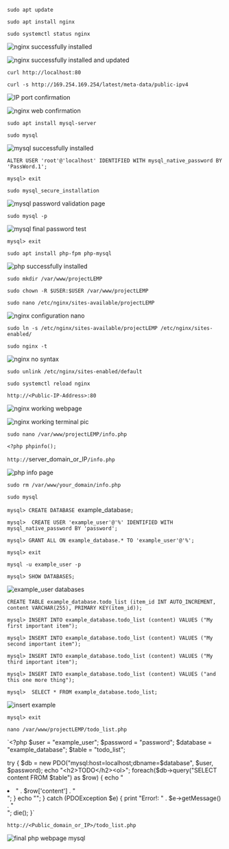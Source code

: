`sudo apt update`

`sudo apt install nginx`

`sudo systemctl status nginx`

![nginx successfully installed](./images/nginx_install_1.PNG)

![nginx successfully installed and updated](./images/nginx_success_2.PNG)

`curl http://localhost:80`

`curl -s http://169.254.169.254/latest/meta-data/public-ipv4`

![IP port confirmation](./images/nginx_IP_port_confirmation_3.PNG)

![nginx web confirmation](./images/nginx_success_finalwebpage_4.PNG)


`sudo apt install mysql-server`

`sudo mysql`

![mysql successfully installed](./images/mysql_success.PNG)

`ALTER USER 'root'@'localhost' IDENTIFIED WITH mysql_native_password BY 'PassWord.1';`

`mysql> exit`

`sudo mysql_secure_installation`

![mysql password validation page](./images/mysql_password_validation.PNG)

`sudo mysql -p`

![mysql final password test](./images/mysql_final_password_test.PNG)

`mysql> exit`

`sudo apt install php-fpm php-mysql`

![php successfully installed](./images/php_success_step3.PNG)

`sudo mkdir /var/www/projectLEMP`

`sudo chown -R $USER:$USER /var/www/projectLEMP`

`sudo nano /etc/nginx/sites-available/projectLEMP`

![nginx configuration nano](./images/Step4_configuring_nano1.PNG)

`sudo ln -s /etc/nginx/sites-available/projectLEMP /etc/nginx/sites-enabled/`

`sudo nginx -t`

![nginx no syntax](./images/Step4_nginx_no_syntax.PNG)

`sudo unlink /etc/nginx/sites-enabled/default`

`sudo systemctl reload nginx`

`http://<Public-IP-Address>:80`

![nginx working webpage](./images/Step4_nginx_working_.PNG)

![nginx working terminal pic](./images/Step4_nginx_working_terminalpic.PNG)


`sudo nano /var/www/projectLEMP/info.php`

`<?php
phpinfo();`

`http://`server_domain_or_IP`/info.php`

![php info page](./images/Step5_php_info.PNG)

`sudo rm /var/www/your_domain/info.php`

`sudo mysql`

`mysql> CREATE DATABASE `example_database`;`

`mysql>  CREATE USER 'example_user'@'%' IDENTIFIED WITH mysql_native_password BY 'password';`

`mysql> GRANT ALL ON example_database.* TO 'example_user'@'%';`

`mysql> exit`

`mysql -u example_user -p`

`mysql> SHOW DATABASES;`

![example_user databases](./images/Step6_example_user_example_database.PNG)

`CREATE TABLE example_database.todo_list (item_id INT AUTO_INCREMENT, content VARCHAR(255), PRIMARY KEY(item_id));`

`mysql> INSERT INTO example_database.todo_list (content) VALUES ("My first important item");`

`mysql> INSERT INTO example_database.todo_list (content) VALUES ("My second important item");`

`mysql> INSERT INTO example_database.todo_list (content) VALUES ("My third important item");`

`mysql> INSERT INTO example_database.todo_list (content) VALUES ("and this one more thing");`

`mysql>  SELECT * FROM example_database.todo_list;`

![insert example](./images/Step6_insert_example_database.PNG)

`mysql> exit`

`nano /var/www/projectLEMP/todo_list.php`

`<?php
$user = "example_user";
$password = "password";
$database = "example_database";
$table = "todo_list";

try {
  $db = new PDO("mysql:host=localhost;dbname=$database", $user, $password);
  echo "<h2>TODO</h2><ol>";
  foreach($db->query("SELECT content FROM $table") as $row) {
    echo "<li>" . $row['content'] . "</li>";
  }
  echo "</ol>";
} catch (PDOException $e) {
    print "Error!: " . $e->getMessage() . "<br/>";
    die();
}`

`http://<Public_domain_or_IP>/todo_list.php`

![final php webpage mysql](./images/Step6_final_PHP_mysql.PNG)

